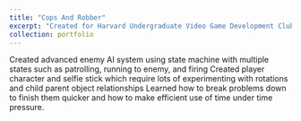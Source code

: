 ```yaml
---
title: "Cops And Robber"
excerpt: "Created for Harvard Undergraduate Video Game Development Club 12 hour game jam (theme was commiting a crime) and won first place. Stealth/Puzzle game with loose inspiration from Metal Gear Solid.<br/><img src='/images/500x300.png'>"
collection: portfolio
---
```


Created advanced enemy AI system using state machine with multiple states such as patrolling, running to enemy, and firing
Created player character and selfie stick which require lots of experimenting with rotations and child parent object relationships
Learned how to break problems down to finish them quicker and how to make efficient use of time under time pressure.
